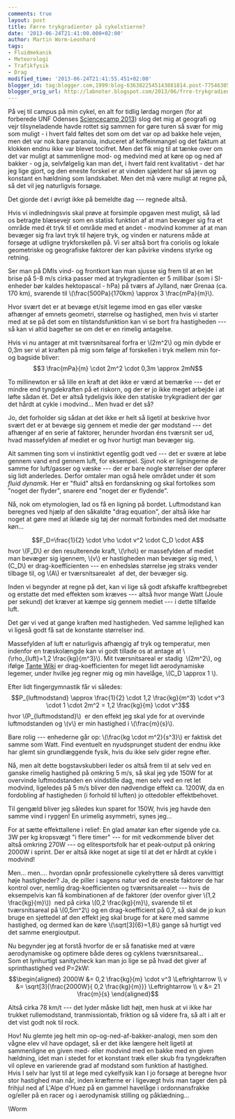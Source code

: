 ```yaml
---
comments: true
layout: post
title: Færre trykgradienter på cykelstierne?
date: '2013-06-24T21:41:00.000+02:00'
author: Martin Worm-Leonhard
tags:
- Fluidmekanik
- Meteorologi
- Trafikfysik
- Drag
modified_time: '2013-06-24T21:41:55.451+02:00'
blogger_id: tag:blogger.com,1999:blog-6363822545143881814.post-7754630530672821341
blogger_orig_url: http://labnoter.blogspot.com/2013/06/frre-trykgradienter-pa-cykelstierne.html
---
```


På vej til campus på min cykel, en alt for tidlig lørdag morgen (for at
forberede UNF Odenses [Sciencecamp
2013](http://odense.unf.dk/sommercamp-intro.php)) slog det mig at
geografi og vejr tilsyneladende havde rottet sig sammen for gøre turen
så svær for mig som muligt - i hvert fald føltes det som om det var op
ad bakke hele vejen, men det var nok bare paranoia, induceret af
koffeinmangel og det faktum at klokken endnu ikke var blevet tocifret.
Men det fik mig til at tænke over om det var muligt at sammenligne mod-
og medvind med at køre op og ned af bakker - og ja, selvfølgelig kan man
det, i hvert fald rent kvalitativt - det har jeg lige gjort, og den
eneste forskel er at vinden sjældent har så jævn og konstant en hældning
som landskabet. Men det må være muligt at regne på, så det vil jeg
naturligvis forsøge.

Det gjorde det i øvrigt ikke på bemeldte dag --- regnede altså.

Hvis vi indledningsvis skal prøve at forsimple opgaven mest muligt, så
lad os betragte blæsevejr som en statisk funktion af at man bevæger sig
fra et område med ét tryk til et område med et andet - modvind kommer af
at man bevæger sig fra lavt tryk til højere tryk, og vinden er naturens
måde at forsøge at udligne trykforskellen på. Vi ser altså bort fra
coriolis og lokale geometriske og geografiske faktorer der kan påvirke
vindens styrke og retning.

Ser man på DMIs vind- og frontkort kan man sjusse sig frem til at en let
brise på 5-8 m/s cirka passer med at trykgradienten er 5 millibar (som i
SI-enheder bør kaldes hektopascal - hPa) på tværs af Jylland, nær Grenaa
(ca. 170 km), svarende til \\(\frac{500Pa}{170km} \approx 3 \frac{mPa}{m}\\).

Hvor svært det er at bevæge et/sit legeme imod en gas eller væske
afhænger af emnets geometri, størrelse og hastighed, men hvis vi starter
med at se på det som en tilstandsfunktion kan vi se bort fra hastigheden --- 
så kan vi altid bagefter se om det er en rimelig antagelse.

Hvis vi nu antager at mit tværsnitsareal forfra er \\(2m^2\\) og min
dybde er 0,3m ser vi at kraften på mig som følge af forskellen i tryk
mellem min for- og bagside bliver: $$3 \frac{mPa}{m} \cdot 2m^2 \cdot 0,3m \approx 2mN$$ 

To millinewton er så lille en kraft at det
ikke er værd at bemærke --- det er mindre end tyngdekraften på et riskorn,
og der er jo ikke meget arbejde i at løfte sådan ét. Det er altså
tydeligvis ikke den statiske trykgradient der gør det hårdt at cykle i
modvind... Men hvad er det så?

Jo, det forholder sig sådan at det ikke er helt så ligetil at beskrive
hvor svært det er at bevæge sig gennem et medie der gør modstand --- det
afhænger af en serie af faktorer, herunder hvordan éns tværsnit ser ud,
hvad massefylden af mediet er og hvor hurtigt man bevæger sig. 

Alt sammen ting som vi instinktivt egentlig godt ved --- det er svære at løbe
gennem vand end gennem luft, for eksempel. Sjovt nok er ligningerne de
samme for luft/gasser og væske --- der er bare nogle størrelser der
opfører sig lidt anderledes. Derfor omtaler man også hele området under
ét som _fluid dynamik_. Her er "fluid" altså en fordanskning og skal
fortolkes som "noget der flyder", snarere end "noget der er flydende".

Nå, nok om etymologien, lad os få en ligning på bordet.
Luftmodstand kan beregnes ved hjælp af den såkaldte "drag equation", der
altså ikke har noget at gøre med at iklæde sig tøj der normalt forbindes
med det modsatte køn...

$$F_D=\frac{1}{2} \cdot \rho \cdot v^2 \cdot C_D \cdot A$$
hvor \\(F_D\\) er den resulterende kraft, \\(\rho\\) er massefylden af
mediet man bevæger sig igennem, \\(v\\) er hastigheden man bevæger sig
med, \\(C_D\\) er drag-koefficienten --- en enhedsløs størrelse jeg
straks vender tilbage til, og \\(A\\) er tværsnitsarealet  af det, der
bevæger sig.

Inden vi begynder at regne på det, kan vi lige så godt afskaffe
kraftbegrebet og erstatte det med effekten som kræves --- altså hvor mange
Watt (Joule per sekund) det kræver at kæmpe sig gennem mediet --- i dette
tilfælde luft. 

Det gør vi ved at gange kraften med hastigheden. Ved
samme lejlighed kan vi ligeså godt få sat de konstante størrelser ind.

Massefylden af luft er naturligvis afhængig af tryk og temperatur, men
indenfor en træskolængde kan vi godt tillade os at antage at
\\(\rho_{luft}=1,2 \frac{kg}{m^3}\\). Mit tværsnitsareal er stadig
 \\(2m^2\\), og ifølge [Tante
Wiki](http://en.wikipedia.org/wiki/Drag_coefficient) er
drag-koefficienten for meget lidt aerodynamiske legemer, under hvilke
jeg regner mig og min havelåge, \\(C_D \approx 1 \\). 

Efter lidt fingergymnastik får vi således: $$P_{luftmodstand} \approx
\frac{1}{2} \cdot 1,2 \frac{kg}{m^3} \cdot v^3 \cdot 1 \cdot
2m^2 = 1,2 \frac{kg}{m} \cdot v^3$$ hvor \\(P_{luftmodstand}\\)
 er den effekt jeg skal yde for at overvinde luftmodstanden og \\(v\\)
er min hastighed i \\(\frac{m}{s}\\). 

Bare rolig --- enhederne går op: \\(\frac{kg \cdot m^2}{s^3}\\) er faktisk det samme som Watt. 
Find eventuelt en nyudsprunget student der endnu ikke har glemt sin
grundlæggende fysik, hvis du ikke selv gider regne efter.

Nå, men alt dette bogstavskubberi leder os altså frem til at selv ved en
ganske rimelig hastighed på omkring 5 m/s, så skal jeg yde 150W for at
overvinde luftmodstanden en vindstille dag, men selv ved en ret let
modvind, ligeledes på 5 m/s bliver den nødvendige effekt ca. 1200W, da
en fordobling af hastigheden (i forhold til luften) jo ottedobler
effektbehovet. 

Til gengæld bliver jeg således kun sparet for 150W, hvis
jeg havde den samme vind i ryggen! En urimelig asymmetri, synes jeg...

For at sætte effekttallene i relief: En glad amatør kan efter sigende
yde ca. 3W per kg kropsvægt "i flere timer" --- for mit vedkommende bliver
det altså omkring 270W --- og elitesportsfolk har et peak-output på
onkring 2000W i sprint. Der er altså ikke noget at sige til at det er
hårdt at cykle i modvind!

Men... men.... hvordan opnår professionelle cykelryttere så deres
vanvittigt høje hastigheder? Ja, de piller i sagens natur ved de eneste
faktorer de har kontrol over, nemlig drag-koefficienten og
tværsnitsarealet --- hvis de eksempelvis kan få kombinationen af de
faktorer (der ovenfor giver \\(1,2 \frac{kg}{m}\\))  ned på cirka
\\(0,2 \frac{kg}{m}\\), svarende til et tværsnitsareal på \\(0,5m^2\\)
og en drag-koefficient på 0,7, så skal de jo kun bruge en sjettedel af
den effekt jeg skal bruge for at køre med samme hastighed, og dermed kan
de køre \\(\sqrt[3]{6}=1,8\\) gange så hurtigt ved det samme
energioutput. 

Nu begynder jeg at forstå hvorfor de er så fanatiske med
at være aerodynamiske og optimere både deres og cyklens
tværsnitsareal...  
Som et lynhurtigt sanitycheck kan man jo lige se på
hvad det giver af sprinthastighed ved P=2kW: $$\begin{aligned} 2000W
&= 0,2 \frac{kg}{m} \cdot v^3 \Leftrightarrow \\ v &=
\sqrt[3]{\frac{2000W}{ 0,2 \frac{kg}{m}}} \Leftrightarrow \\ v
&= 21 \frac{m}{s} \end{aligned}$$ 

Altså cirka 78 km/t --- det lyder
måske lidt højt, men husk at vi ikke har trukket rullemodstand,
tranmissiontab, friktion og så videre fra, så alt i alt er det vist godt
nok til rock.

Hov! Nu glemte jeg helt min op-og-ned-af-bakker-analogi, men som den
vågne elev vil have opdaget, så er det ikke længere helt ligetil at
sammenligne en given med- eller modvind med en bakke med en given
hældning, idet man i stedet for et konstant træk eller skub fra
tyngdekraften vil opleve en varierende grad af modstand som funktion af
hastighed.  
Hvis I selv har lyst til at lege med cykelfysik kan I jo forsøge at
beregne hvor stor hastighed man når, inden kræfterne er i ligevægt hvis
man tager den på frihjul ned af L'Alpe d'Huez på en gammel havelåge i
ordonnansfrakke og/eller på en racer og i aerodynamisk stilling og
påklædning...

\\Worm
